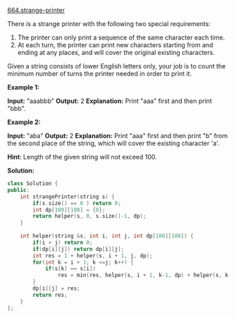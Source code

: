 [664.strange-printer](https://leetcode.com/problems/strange-printer/)  

There is a strange printer with the following two special requirements:

1.  The printer can only print a sequence of the same character each time.
2.  At each turn, the printer can print new characters starting from and ending at any places, and will cover the original existing characters.

Given a string consists of lower English letters only, your job is to count the minimum number of turns the printer needed in order to print it.

**Example 1:**  

**Input:** "aaabbb"
**Output:** 2
**Explanation:** Print "aaa" first and then print "bbb".

**Example 2:**  

**Input:** "aba"
**Output:** 2
**Explanation:** Print "aaa" first and then print "b" from the second place of the string, which will cover the existing character 'a'.

**Hint**: Length of the given string will not exceed 100.  



**Solution:**  

```cpp
class Solution {
public:
    int strangePrinter(string s) {
        if(s.size() == 0 ) return 0;
        int dp[100][100] = {0};
        return helper(s, 0, s.size()-1, dp);
    }
    
    int helper(string &s, int i, int j, int dp[100][100]) {
        if(i > j) return 0;
        if(dp[i][j]) return dp[i][j];
        int res = 1 + helper(s, i + 1, j, dp);
        for(int k = i + 1; k <=j; k++) {
            if(s[k] == s[i])
                res = min(res, helper(s, i + 1, k-1, dp) + helper(s, k, j, dp));
        }
        dp[i][j] = res;
        return res;
    }
};
```
      